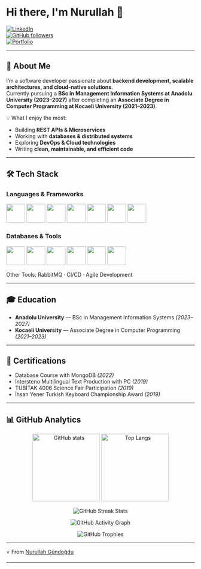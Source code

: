 # Hi there, I'm Nurullah 👋  

[![LinkedIn](https://img.shields.io/badge/LinkedIn-Connect-blue?logo=linkedin&logoColor=white)](https://www.linkedin.com/in/nurullahgundogdu/)  
[![GitHub followers](https://img.shields.io/github/followers/nurullahgd?label=Follow&style=social)](https://github.com/nurullahgd)  
[![Portfolio](https://img.shields.io/badge/Portfolio-Visit-orange?logo=githubpages&logoColor=white)](https://www.nurullahgundogdu.com)  

---

## 🚀 About Me  
I’m a software developer passionate about **backend development, scalable architectures, and cloud-native solutions**.  
Currently pursuing a **BSc in Management Information Systems at Anadolu University (2023–2027)** after completing an **Associate Degree in Computer Programming at Kocaeli University (2021–2023)**.  

💡 What I enjoy the most:  
- Building **REST APIs & Microservices**  
- Working with **databases & distributed systems**  
- Exploring **DevOps & Cloud technologies**  
- Writing **clean, maintainable, and efficient code**  

---

## 🛠️ Tech Stack  

### Languages & Frameworks  
<p align="left">
  <img src="https://cdn.jsdelivr.net/gh/devicons/devicon/icons/go/go-original.svg" width="50"/> 
  <img src="https://cdn.jsdelivr.net/gh/devicons/devicon/icons/dotnetcore/dotnetcore-original.svg" width="50"/> 
  <img src="https://cdn.jsdelivr.net/gh/devicons/devicon/icons/javascript/javascript-original.svg" width="50"/> 
  <img src="https://cdn.jsdelivr.net/gh/devicons/devicon/icons/react/react-original.svg" width="50"/> 
  <img src="https://cdn.jsdelivr.net/gh/devicons/devicon/icons/redux/redux-original.svg" width="50"/> 
  <img src="https://cdn.jsdelivr.net/gh/devicons/devicon/icons/html5/html5-original.svg" width="50"/> 
  <img src="https://cdn.jsdelivr.net/gh/devicons/devicon/icons/css3/css3-original.svg" width="50"/> 
</p>

### Databases & Tools  
<p align="left">
  <img src="https://cdn.jsdelivr.net/gh/devicons/devicon/icons/postgresql/postgresql-original.svg" width="50"/> 
  <img src="https://cdn.jsdelivr.net/gh/devicons/devicon/icons/mongodb/mongodb-original.svg" width="50"/> 
  <img src="https://cdn.jsdelivr.net/gh/devicons/devicon/icons/redis/redis-original.svg" width="50"/> 
  <img src="https://cdn.jsdelivr.net/gh/devicons/devicon/icons/docker/docker-original.svg" width="50"/> 
  <img src="https://cdn.jsdelivr.net/gh/devicons/devicon/icons/kubernetes/kubernetes-plain.svg" width="50"/> 
  <img src="https://cdn.jsdelivr.net/gh/devicons/devicon/icons/git/git-original.svg" width="50"/> 
</p>

Other Tools: RabbitMQ · CI/CD · Agile Development  

---

## 🎓 Education  
- **Anadolu University** — BSc in Management Information Systems *(2023–2027)*  
- **Kocaeli University** — Associate Degree in Computer Programming *(2021–2023)*  

---

## 📜 Certifications  
- Database Course with MongoDB *(2022)*  
- Intersteno Multilingual Text Production with PC *(2019)*  
- TÜBİTAK 4006 Science Fair Participation *(2019)*  
- İhsan Yener Turkish Keyboard Championship Award *(2019)*  

---

## 📊 GitHub Analytics  

<p align="center">
  <img src="https://github-readme-stats.vercel.app/api?username=nurullahgd&show_icons=true&theme=radical" alt="GitHub stats" height="180"/>
  <img src="https://github-readme-stats.vercel.app/api/top-langs/?username=nurullahgd&layout=compact&theme=radical" alt="Top Langs" height="180"/>
</p>

<p align="center">
  <img src="https://github-readme-streak-stats.herokuapp.com/?user=nurullahgd&theme=radical" alt="GitHub Streak Stats" />
</p>

<p align="center">
  <img src="https://github-readme-activity-graph.vercel.app/graph?username=nurullahgd&theme=react-dark&hide_border=true&area=true" alt="GitHub Activity Graph" />
</p>

<p align="center">
  <img src="https://github-profile-trophy.vercel.app/?username=nurullahgd&theme=radical&no-frame=true&no-bg=true&row=1&column=6" alt="GitHub Trophies" />
</p>

---

⭐️ From [Nurullah Gündoğdu](https://github.com/nurullahgd)
****
